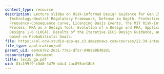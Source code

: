 ```yaml
---
content_type: resource
description: Lecture slides on Risk-Informed Design Guidance for Gen IV Reactors,
  Technology-Neutral Regulatory Framework, Defense in Depth, Protective Strategies,
  Frequency-Consequence Curve, Licensing Basis Events, The MIT Risk-Informed Design
  Process, PRA as a Design Tool, Evolution of a Design and PRA, Applications, ECCS
  Designs 1-6 (LOCA), Results of the Iterative ECCS Design Guidance, and Screening
  based on Probabilistic Goals.
file: https://ol-ocw-studio-app-qa.s3.amazonaws.com/courses/22-39-integration-of-reactor-design-operations-and-safety-fall-2006/83c199f9c5d03476b4c44ac895de18b5_lec25_ga.pdf
file_type: application/pdf
parent_uid: ea4c6762-2031-77a3-dfa7-940a90b40201
resourcetype: Document
title: lec25_ga.pdf
uid: 83c199f9-c5d0-3476-b4c4-4ac895de18b5
---
```

